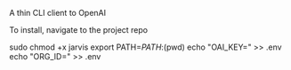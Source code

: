 A thin CLI client to OpenAI

To install, navigate to the project repo

sudo chmod +x jarvis
export PATH=$PATH:$(pwd)
echo "OAI_KEY=<Your OAI Key>" >> .env
echo "ORG_ID=<Your org id key>" >> .env
